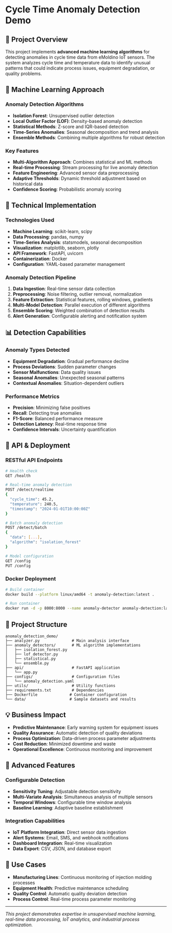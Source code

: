 # Cycle Time Anomaly Detection Demo

## 🎯 Project Overview

This project implements **advanced machine learning algorithms** for detecting anomalies in cycle time data from eMoldino IoT sensors. The system analyzes cycle time and temperature data to identify unusual patterns that could indicate process issues, equipment degradation, or quality problems.

## 🧠 Machine Learning Approach

### Anomaly Detection Algorithms
- **Isolation Forest**: Unsupervised outlier detection
- **Local Outlier Factor (LOF)**: Density-based anomaly detection
- **Statistical Methods**: Z-score and IQR-based detection
- **Time-Series Anomalies**: Seasonal decomposition and trend analysis
- **Ensemble Methods**: Combining multiple algorithms for robust detection

### Key Features
- **Multi-Algorithm Approach**: Combines statistical and ML methods
- **Real-time Processing**: Stream processing for live anomaly detection
- **Feature Engineering**: Advanced sensor data preprocessing
- **Adaptive Thresholds**: Dynamic threshold adjustment based on historical data
- **Confidence Scoring**: Probabilistic anomaly scoring

## 🔧 Technical Implementation

### Technologies Used
- **Machine Learning**: scikit-learn, scipy
- **Data Processing**: pandas, numpy
- **Time-Series Analysis**: statsmodels, seasonal decomposition
- **Visualization**: matplotlib, seaborn, plotly
- **API Framework**: FastAPI, uvicorn
- **Containerization**: Docker
- **Configuration**: YAML-based parameter management

### Anomaly Detection Pipeline
1. **Data Ingestion**: Real-time sensor data collection
2. **Preprocessing**: Noise filtering, outlier removal, normalization
3. **Feature Extraction**: Statistical features, rolling windows, gradients
4. **Multi-Model Detection**: Parallel execution of different algorithms
5. **Ensemble Scoring**: Weighted combination of detection results
6. **Alert Generation**: Configurable alerting and notification system

## 📊 Detection Capabilities

### Anomaly Types Detected
- **Equipment Degradation**: Gradual performance decline
- **Process Deviations**: Sudden parameter changes
- **Sensor Malfunctions**: Data quality issues
- **Seasonal Anomalies**: Unexpected seasonal patterns
- **Contextual Anomalies**: Situation-dependent outliers

### Performance Metrics
- **Precision**: Minimizing false positives
- **Recall**: Detecting true anomalies
- **F1-Score**: Balanced performance measure
- **Detection Latency**: Real-time response time
- **Confidence Intervals**: Uncertainty quantification

## 🚀 API & Deployment

### RESTful API Endpoints
```bash
# Health check
GET /health

# Real-time anomaly detection
POST /detect/realtime
{
  "cycle_time": 45.2,
  "temperature": 240.5,
  "timestamp": "2024-01-01T10:00:00Z"
}

# Batch anomaly detection
POST /detect/batch
{
  "data": [...],
  "algorithm": "isolation_forest"
}

# Model configuration
GET /config
PUT /config
```

### Docker Deployment
```bash
# Build container
docker build --platform linux/amd64 -t anomaly-detection:latest .

# Run container
docker run -d -p 8000:8000 --name anomaly-detector anomaly-detection:latest
```

## 📁 Project Structure

```
anomaly_detection_demo/
├── analyzer.py              # Main analysis interface
├── anomaly_detectors/       # ML algorithm implementations
│   ├── isolation_forest.py
│   ├── lof_detector.py
│   ├── statistical.py
│   └── ensemble.py
├── api/                     # FastAPI application
│   └── app.py
├── configs/                 # Configuration files
│   └── anomaly_detection.yaml
├── utils/                   # Utility functions
├── requirements.txt         # Dependencies
├── Dockerfile              # Container configuration
└── data/                   # Sample datasets and results
```

## 💡 Business Impact

- **Predictive Maintenance**: Early warning system for equipment issues
- **Quality Assurance**: Automatic detection of quality deviations
- **Process Optimization**: Data-driven process parameter adjustments
- **Cost Reduction**: Minimized downtime and waste
- **Operational Excellence**: Continuous monitoring and improvement

## 🔬 Advanced Features

### Configurable Detection
- **Sensitivity Tuning**: Adjustable detection sensitivity
- **Multi-Variate Analysis**: Simultaneous analysis of multiple sensors
- **Temporal Windows**: Configurable time window analysis
- **Baseline Learning**: Adaptive baseline establishment

### Integration Capabilities
- **IoT Platform Integration**: Direct sensor data ingestion
- **Alert Systems**: Email, SMS, and webhook notifications
- **Dashboard Integration**: Real-time visualization
- **Data Export**: CSV, JSON, and database export

## 🎯 Use Cases

- **Manufacturing Lines**: Continuous monitoring of injection molding processes
- **Equipment Health**: Predictive maintenance scheduling
- **Quality Control**: Automatic quality deviation detection
- **Process Control**: Real-time process parameter monitoring

---

*This project demonstrates expertise in unsupervised machine learning, real-time data processing, IoT analytics, and industrial process optimization.*

